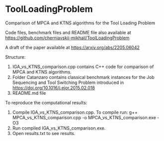 # ToolLoadingProblem
Comparison of MPCA and KTNS algorithms for the Tool Loading Problem

Code files, benchmark files and README file also available at https://github.com/cherniavskii-mikhail/ToolLoadingProblem

A draft of the paper available at https://arxiv.org/abs/2205.06042

Structure:

1) IGA_vs_KTNS_comparison.cpp contains C++ code for comparison of MPCA and KTNS algorithms.
2) Folder Catanzaro contains classical benchmark instances for the Job Sequencing and Tool Switching Problem introduced in https://doi.org/10.1016/j.ejor.2015.02.018
3) README.md file

To reproduce the computational results:

1) Compile IGA_vs_KTNS_comparison.cpp. To compile run: g++ MPCA_vs_KTNS_comparison.cpp -o MPCA_vs_KTNS_comparison.exe -O3
2) Run compiled IGA_vs_KTNS_comparison.exe.
3) Open results.txt to see results. 




